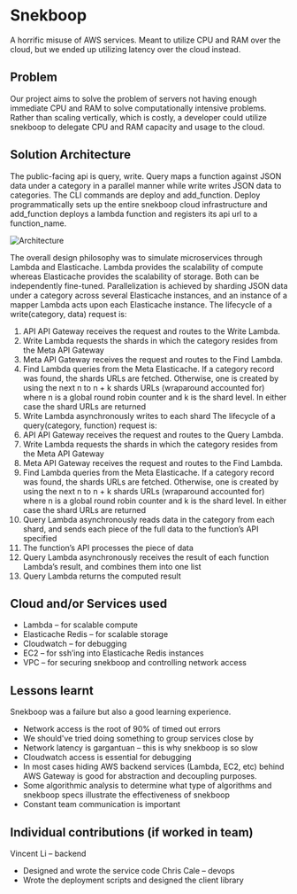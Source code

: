 # Snekboop

A horrific misuse of AWS services. Meant to utilize CPU and RAM over the cloud, but we ended up utilizing latency over the cloud instead.


## Problem
Our project aims to solve the problem of servers not having enough immediate CPU and RAM to solve computationally intensive problems. Rather than scaling vertically, which is costly, a developer could utilize snekboop to delegate CPU and RAM capacity and usage to the cloud. 
## Solution Architecture
The public-facing api is query, write. Query maps a function against JSON data under a category in a parallel manner while write writes JSON data to categories. The CLI commands are deploy and add_function. Deploy programmatically sets up the entire snekboop cloud infrastructure and add_function deploys a lambda function and registers its api url to a function_name. 
 
 ![Architecture](https://imgur.com/ADYU8MK.png)
 
The overall design philosophy was to simulate microservices through Lambda and Elasticache. Lambda provides the scalability of compute whereas Elasticache provides the scalability of storage. Both can be independently fine-tuned. 
	Parallelization is achieved by sharding JSON data under a category across several Elasticache instances, and an instance of a mapper Lambda acts upon each Elasticache instance. 
	The lifecycle of a write(category, data) request is: 
1.	API API Gateway receives the request and routes to the Write Lambda. 
2.	Write Lambda requests the shards in which the category resides from the Meta API Gateway 
3.	Meta API Gateway receives the request and routes to the Find Lambda. 
4.	Find Lambda queries from the Meta Elasticache. If a category record was found, the shards URLs are fetched. Otherwise, one is created by using the next n to n + k shards URLs (wraparound accounted for) where n is a global round robin counter and k is the shard level. In either case the shard URLs are returned
5.	Write Lambda asynchronously writes to each shard
The lifecycle of a query(category, function) request is: 
1.	API API Gateway receives the request and routes to the Query Lambda. 
2.	Write Lambda requests the shards in which the category resides from the Meta API Gateway 
3.	Meta API Gateway receives the request and routes to the Find Lambda. 
4.	Find Lambda queries from the Meta Elasticache. If a category record was found, the shards URLs are fetched. Otherwise, one is created by using the next n to n + k shards URLs (wraparound accounted for) where n is a global round robin counter and k is the shard level. In either case the shard URLs are returned
5.	Query Lambda asynchronously reads data in the category from each shard, and sends each piece of the full data to the function’s API specified
6.	The function’s API processes the piece of data
7.	Query Lambda asynchronously receives the result of each function Lambda’s result, and combines them into one list
8.	Query Lambda returns the computed result


## Cloud and/or Services used
 - Lambda – for scalable compute
 - Elasticache Redis – for scalable storage
 - Cloudwatch – for debugging
 - EC2 – for ssh’ing into Elasticache Redis instances
 - VPC – for securing snekboop and controlling network access

## Lessons learnt
Snekboop was a failure but also a good learning experience. 
 - Network access is the root of 90% of timed out errors
 - We should've tried doing something to group services close by
 - Network latency is gargantuan – this is why snekboop is so slow
 - Cloudwatch access is essential for debugging
 - In most cases hiding AWS backend services (Lambda, EC2, etc) behind AWS Gateway is good for abstraction and decoupling purposes.
 - Some algorithmic analysis to determine what type of algorithms and snekboop specs illustrate the effectiveness of snekboop
 - Constant team communication is important

## Individual contributions (if worked in team)
Vincent Li – backend
 - Designed and wrote the service code
Chris Cale – devops 
 - Wrote the deployment scripts and designed the client library

